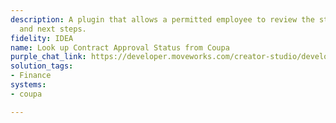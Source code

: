 ```yaml
---
description: A plugin that allows a permitted employee to review the status of a contract
  and next steps.
fidelity: IDEA
name: Look up Contract Approval Status from Coupa
purple_chat_link: https://developer.moveworks.com/creator-studio/developer-tools/purple-chat/?conversation=%7B%22startTimestamp%22%3A%2211%3A43%2BAM%22%2C%22messages%22%3A%5B%7B%22role%22%3A%22user%22%2C%22parts%22%3A%5B%7B%22richText%22%3A%22Can+you+show+me+the+status+and+reviewers+for+the+CloudCollab+software+contract%3F%22%7D%5D%7D%2C%7B%22role%22%3A%22assistant%22%2C%22parts%22%3A%5B%7B%22richText%22%3A%22%3Cp%3ELooking+up+the+CloudCollab+software+contract+in+Coupa+for+you%2C+please+hold+on.%3Cbr%3E%3C%2Fp%3E%22%7D%5D%7D%2C%7B%22role%22%3A%22assistant%22%2C%22parts%22%3A%5B%7B%22richText%22%3A%22%3Cp%3ECloudCollab+Software+Contract%3Cbr%3EVersion%3A+2.1%3Cbr%3EReviewed+By%3A+Alice+B.%2C+Bob+C.%3Cbr%3EStatus%3A+Awaiting+Final+Approval%3Cbr%3E%3C%2Fp%3E%22%7D%2C%7B%22buttons%22%3A%5B%7B%22style%22%3A%22filled%22%2C%22buttonText%22%3A%22View+Contract%22%7D%5D%7D%5D%7D%5D%7D
solution_tags:
- Finance
systems:
- coupa

---
```

